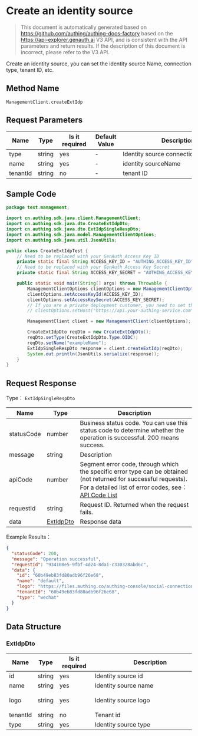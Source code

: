 # Create an identity source

<!--
Warning⚠️:
Do not modify this document directly,
https://github.com/Authing/authing-docs-factory
Use this project to generate
-->

<LastUpdated />

> This document is automatically generated based on https://github.com/authing/authing-docs-factory based on the https://api-explorer.genauth.ai V3 API, and is consistent with the API parameters and return results. If the description of this document is incorrect, please refer to the V3 API.

Create an identity source, you can set the identity source Name, connection type, tenant ID, etc.

## Method Name

`ManagementClient.createExtIdp`

## Request Parameters

| Name     | Type   | <div style="width:80px">Is it required</div> | <div style="width:60px">Default Value</div> | <div style="width:300px">Description</div> | <div style="width:200px">Example Value</div> |
| -------- | ------ | -------------------------------------------- | ------------------------------------------- | ------------------------------------------ | -------------------------------------------- |
| type     | string | yes                                          | -                                           | Identity source connection type            | `ad`                                         |
| name     | string | yes                                          | -                                           | identity sourceName                        | `exampleName`                                |
| tenantId | string | no                                           | -                                           | tenant ID                                  | `60b49eb83fd80adb96f26e68`                   |

## Sample Code

```java
package test.management;

import cn.authing.sdk.java.client.ManagementClient;
import cn.authing.sdk.java.dto.CreateExtIdpDto;
import cn.authing.sdk.java.dto.ExtIdpSingleRespDto;
import cn.authing.sdk.java.model.ManagementClientOptions;
import cn.authing.sdk.java.util.JsonUtils;

public class CreateExtIdpTest {
    // Need to be replaced with your GenAuth Access Key ID
    private static final String ACCESS_KEY_ID = "AUTHING_ACCESS_KEY_ID";
    // Need to be replaced with your GenAuth Access Key Secret
    private static final String ACCESS_KEY_SECRET = "AUTHING_ACCESS_KEY_SECRET";

    public static void main(String[] args) throws Throwable {
        ManagementClientOptions clientOptions = new ManagementClientOptions();
        clientOptions.setAccessKeyId(ACCESS_KEY_ID);
        clientOptions.setAccessKeySecret(ACCESS_KEY_SECRET);
        // If you are a private deployment customer, you need to set the GenAuth service domain name
        // clientOptions.setHost("https://api.your-authing-service.com");

        ManagementClient client = new ManagementClient(clientOptions);

        CreateExtIdpDto reqDto = new CreateExtIdpDto();
        reqDto.setType(CreateExtIdpDto.Type.OIDC);
        reqDto.setName("exampleName");
        ExtIdpSingleRespDto response = client.createExtIdp(reqDto);
        System.out.println(JsonUtils.serialize(response));
    }
}

```

## Request Response

Type： `ExtIdpSingleRespDto`

| Name       | Type                               | Description                                                                                                                                                                                                                                                                                                                                       |
| ---------- | ---------------------------------- | ------------------------------------------------------------------------------------------------------------------------------------------------------------------------------------------------------------------------------------------------------------------------------------------------------------------------------------------------- |
| statusCode | number                             | Business status code. You can use this status code to determine whether the operation is successful. 200 means success.                                                                                                                                                                                                                           |
| message    | string                             | Description                                                                                                                                                                                                                                                                                                                                       |
| apiCode    | number                             | Segment error code, through which the specific error type can be obtained (not returned for successful requests). For a detailed list of error codes, see：[API Code List](https://api-explorer.genauth.ai/?tag=group/%E5%BC%80%E5%8F%91%E5%87%86%E5%A4%87#tag/%E5%BC%80%E5%8F%91%E5%87%86%E5%A4%87/%E9%94%99%E8%AF%AF%E5%A4%84%E7%90%86/apiCode) |
| requestId  | string                             | Request ID. Returned when the request fails.                                                                                                                                                                                                                                                                                                      |
| data       | <a href="#ExtIdpDto">ExtIdpDto</a> | Response data                                                                                                                                                                                                                                                                                                                                     |

Example Results：

```json
{
  "statusCode": 200,
  "message": "Operation successful",
  "requestId": "934108e5-9fbf-4d24-8da1-c330328abd6c",
  "data": {
    "id": "60b49eb83fd80adb96f26e68",
    "name": "default",
    "logo": "https://files.authing.co/authing-console/social-connections/wechatIdentitySource.svg",
    "tenantId": "60b49eb83fd80adb96f26e68",
    "type": "wechat"
  }
}
```

## Data Structure

### <a id="ExtIdpDto"></a> ExtIdpDto

| Name     | Type   | <div style="width:80px">Is it required</div> | <div style="width:300px">Description</div> | <div style="width:200px">Example Value</div>                                           |
| -------- | ------ | -------------------------------------------- | ------------------------------------------ | -------------------------------------------------------------------------------------- |
| id       | string | yes                                          | Identity source id                         | `60b49eb83fd80adb96f26e68`                                                             |
| name     | string | yes                                          | Identity source name                       | `default`                                                                              |
| logo     | string | yes                                          | Identity source logo                       | `https://files.authing.co/authing-console/social-connections/wechatIdentitySource.svg` |
| tenantId | string | no                                           | Tenant id                                  | `60b49eb83fd80adb96f26e68`                                                             |
| type     | string | yes                                          | Identity source type                       | `wechat`                                                                               |
